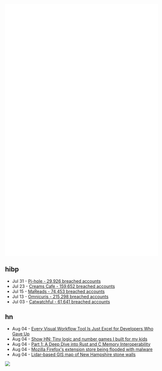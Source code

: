 ![Metrics](https://raw.githubusercontent.com/phixion/phixion/master/metrics.svg)

## hibp

<!--
for https://github.com/phixion/phixion/blob/main/.github/workflows/feeds.yml
-->
<!--START_SECTION:haveibeenpwnd-->
- Jul 31 - [Pi-hole - 29,926 breached accounts](https://haveibeenpwned.com/Breach/ThePi-Hole)
- Jul 23 - [Creams Cafe - 159,652 breached accounts](https://haveibeenpwned.com/Breach/CreamsCafe)
- Jul 15 - [MaReads - 74,453 breached accounts](https://haveibeenpwned.com/Breach/MaReads)
- Jul 13 - [Omnicuris - 215,298 breached accounts](https://haveibeenpwned.com/Breach/Omnicuris)
- Jul 03 - [Catwatchful - 61,641 breached accounts](https://haveibeenpwned.com/Breach/Catwatchful)
<!--END_SECTION:haveibeenpwnd-->

## hn

<!--
for https://github.com/phixion/phixion/blob/main/.github/workflows/feeds.yml
-->
<!--START_SECTION:hn-->
- Aug 04 - [Every Visual Workflow Tool Is Just Excel for Developers Who Gave Up](https://medium.com/@mohamedalibenothmen1/every-visual-workflow-tool-is-just-excel-for-developers-who-gave-up-f7261090fbc8)
- Aug 04 - [Show HN: Tiny logic and number games I built for my kids](https://quizmathgenius.com/)
- Aug 04 - [Part 1: A Deep Dive into Rust and C Memory Interoperability](https://notashes.me/blog/part-1-memory-management/)
- Aug 04 - [Mozilla Firefox's extension store being flooded with malware](https://www.theregister.com/2025/08/04/mozilla_add_on_phishing/)
- Aug 04 - [Lidar-based GIS map of New Hampshire stone walls](https://nhgranit.maps.arcgis.com/apps/webappviewer/index.html?id=25930044fe2b4d8fb5cab3ec07565e83)
<!--END_SECTION:hn-->

<!--
for https://yhype.me
-->
![](https://hit.yhype.me/github/profile?user_id=13013670)
